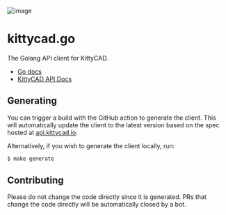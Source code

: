 ![image](https://user-images.githubusercontent.com/19377312/165883233-3bdbc9fb-ddf9-4173-8cf2-d1b70ab7127d.png)

# kittycad.go

The Golang API client for KittyCAD.

- [Go docs](https://pkg.go.dev/github.com/kittycad/kittycad.go)
- [KittyCAD API Docs](https://docs.kittycad.io/?lang=go)

## Generating

You can trigger a build with the GitHub action to generate the client. This will
automatically update the client to the latest version based on the spec hosted
at [api.kittycad.io](https://api.kittycad.io/).

Alternatively, if you wish to generate the client locally, run:

```bash
$ make generate
```

## Contributing

Please do not change the code directly since it is generated. PRs that change
the code directly will be automatically closed by a bot.
